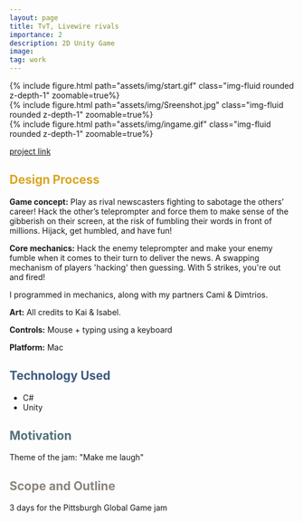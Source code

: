 ```yaml
---
layout: page
title: TvT, Livewire rivals 
importance: 2
description: 2D Unity Game
image: 
tag: work
---
```




<div class="row mt-3">
<div class="col-sm mt-3 mt-md-0">
        {% include figure.html path="assets/img/start.gif" class="img-fluid rounded z-depth-1" zoomable=true%}
    </div>
    <div class="col-sm mt-3 mt-md-0">
        {% include figure.html path="assets/img/Sreenshot.jpg" class="img-fluid rounded z-depth-1" zoomable=true%}
    </div>
    <div class="col-sm mt-3 mt-md-0">
        {% include figure.html path="assets/img/ingame.gif" class="img-fluid rounded z-depth-1" zoomable=true%}
    </div>
</div>

[project link ](https://globalgamejam.org/games/2024/tvt-livewire-rivals-1)

## <span style="color: #daa520;"> Design Process </span>

**Game concept:** 
Play as rival newscasters fighting to sabotage the others’ career! Hack the other’s teleprompter and force them to make sense of the gibberish on their screen, at the risk of fumbling their words in front of millions. Hijack, get humbled, and have fun!

**Core mechanics:**
Hack the enemy teleprompter and make your enemy fumble when it comes to their turn to deliver the news. A swapping mechanism of players 'hacking' then guessing. With 5 strikes, you're out and fired! 

I programmed in mechanics, along with my partners Cami & Dimtrios. 

**Art:**
All credits to Kai & Isabel. 

**Controls:** 
Mouse + typing using a keyboard 

**Platform:** 
Mac
## <span style="color: #3d5a80;">Technology Used</span>
- C#
- Unity

## <span style="color: #54717a;">Motivation</span>
Theme of the jam: "Make me laugh" 

## <span style="color: #8a837d;">Scope and Outline</span>
3 days for the Pittsburgh Global Game jam 